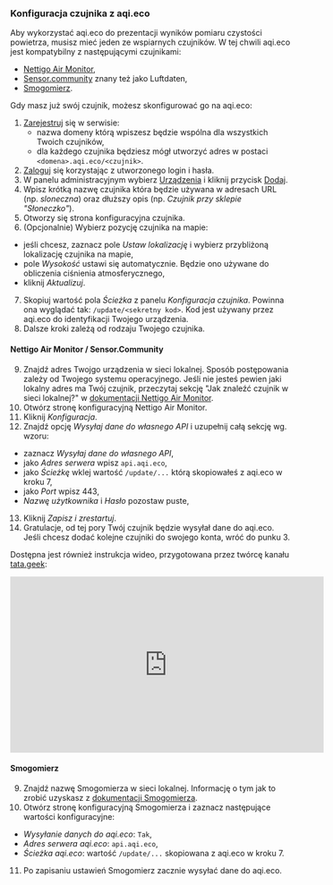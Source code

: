 ### Konfiguracja czujnika z aqi.eco

Aby wykorzystać aqi.eco do prezentacji wyników pomiaru czystości powietrza, musisz mieć jeden ze wspiarnych czujników. W tej chwili aqi.eco jest kompatybilny z następującymi czujnikami:

* [Nettigo Air Monitor](https://air.nettigo.pl/zbuduj/),
* [Sensor.community](https://sensor.community/) znany też jako Luftdaten,
* [Smogomierz](https://github.com/hackerspace-silesia/Smogomierz).

Gdy masz już swój czujnik, możesz skonfigurować go na aqi.eco:

1. [Zarejestruj](/register) się w serwisie:
    - nazwa domeny którą wpiszesz będzie wspólna dla wszystkich Twoich czujników,
    - dla każdego czujnika będziesz mógł utworzyć adres w postaci `<domena>.aqi.eco/<czujnik>`.
2. [Zaloguj](/login) się korzystając z utworzonego login i hasła.
3. W panelu administracyjnym wybierz [Urządzenia](/device) i kliknij przycisk [Dodaj](/device/create).
4. Wpisz krótką nazwę czujnika która będzie używana w adresach URL (np. *sloneczna*) oraz dłuższy opis (np. *Czujnik przy sklepie "Słoneczko"*).
5. Otworzy się strona konfiguracyjna czujnika.
6. (Opcjonalnie) Wybierz pozycję czujnika na mapie:
- jeśli chcesz, zaznacz pole *Ustaw lokalizację* i wybierz przybliżoną lokalizację czujnika na mapie,
- pole *Wysokość* ustawi się automatycznie. Będzie ono używane do obliczenia ciśnienia atmosferycznego,
- kliknij *Aktualizuj*.
7. Skopiuj wartość pola *Ścieżka* z panelu *Konfiguracja czujnika*. Powinna ona wyglądać tak: `/update/<sekretny kod>`. Kod jest używany przez aqi.eco do identyfikacji Twojego urządzenia.
8. Dalsze kroki zależą od rodzaju Twojego czujnika.

#### Nettigo Air Monitor / Sensor.Community

9. Znajdź adres Twojgo urządzenia w sieci lokalnej. Sposób postępowania zależy od Twojego systemu operacyjnego. Jeśli nie jesteś pewien jaki lokalny adres ma Twój czujnik, przeczytaj sekcję "Jak znaleźć czujnik w sieci lokalnej?" w [dokumentacji Nettigo Air Monitor](https://air.nettigo.pl/baza-wiedzy/namf-konfiguracja-firmware/).
10. Otwórz stronę konfiguracyjną Nettigo Air Monitor.
11. Kliknij *Konfiguracja*.
12. Znajdź opcję *Wysyłaj dane do własnego API* i uzupełnij całą sekcję wg. wzoru:
- zaznacz *Wysyłaj dane do własnego API*,
- jako *Adres serwera* wpisz `api.aqi.eco`,
- jako *Ścieżkę* wklej wartość `/update/...` którą skopiowałeś z aqi.eco w kroku 7,
- jako *Port* wpisz 443,
- *Nazwę użytkownika* i *Hasło* pozostaw puste,
13. Kliknij *Zapisz i zrestartuj*.
14. Gratulacje, od tej pory Twój czujnik będzie wysyłał dane do aqi.eco. Jeśli chcesz dodać kolejne czujniki do swojego konta, wróć do punku 3.

Dostępna jest również instrukcja wideo, przygotowana przez twórcę kanału [tata.geek](https://www.youtube.com/channel/UCB52WHjYDzTcc-kUfNEZmMw):
<iframe width="560" height="315" src="https://www.youtube.com/embed/wjsVLYJoOiQ" frameborder="0" allow="accelerometer; autoplay; clipboard-write; encrypted-media; gyroscope; picture-in-picture" allowfullscreen></iframe>

#### Smogomierz

9. Znajdź nazwę Smogomierza w sieci lokalnej. Informację o tym jak to zrobić uzyskasz z [dokumentacji Smogomierza](https://github.com/hackerspace-silesia/Smogomierz/blob/master/instrukcje/software-additionals.md#nazwa-urz%C4%85dzenia-oraz-bonjourzeroconf).
10. Otwórz stronę konfiguracyjną Smogomierza i zaznacz następujące wartości konfiguracyjne:
- *Wysyłanie danych do aqi.eco*: `Tak`,
- *Adres serwera aqi.eco*: `api.aqi.eco`,
- *Ścieżka aqi.eco*: wartość `/update/...` skopiowana z aqi.eco w kroku 7.
11. Po zapisaniu ustawień Smogomierz zacznie wysyłać dane do aqi.eco.

